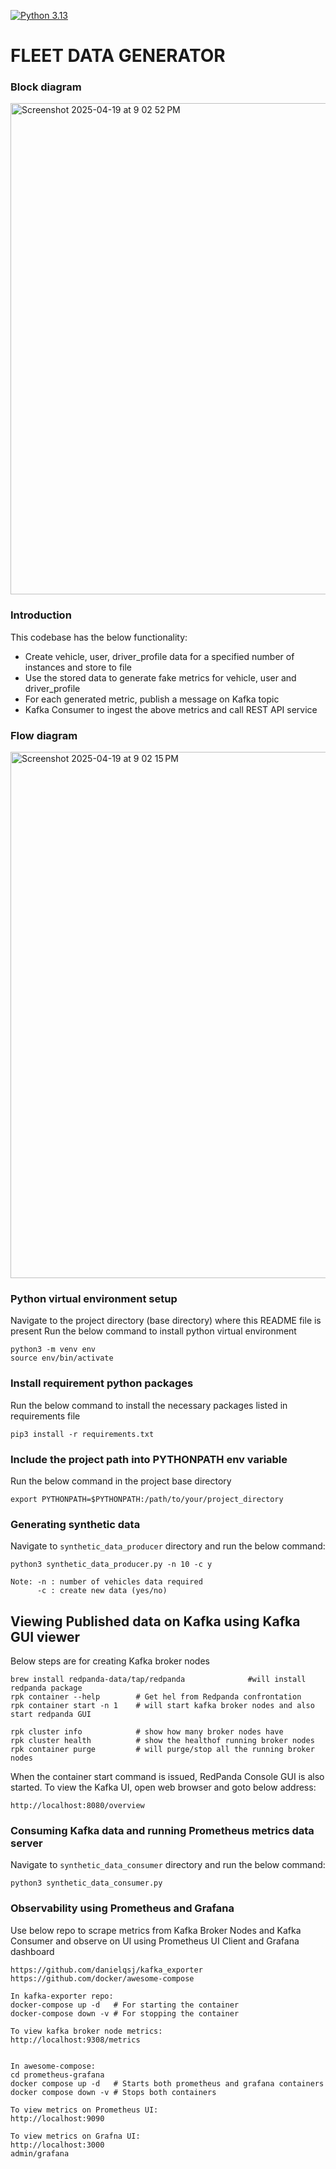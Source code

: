 [![Python 3.13](https://img.shields.io/badge/python-3.13-blue.svg)](https://www.python.org/downloads/release/python-3130/)

# FLEET DATA GENERATOR

### **Block diagram**

<img width="786" alt="Screenshot 2025-04-19 at 9 02 52 PM" src="https://github.com/user-attachments/assets/76c7d033-b9bf-4bcc-a9f0-87ba82c17959" />


### Introduction
This codebase has the below functionality:
* Create vehicle, user, driver_profile data for a specified number of instances and store to file
* Use the stored data to generate fake metrics for vehicle, user and driver_profile 
* For each generated metric, publish a message on Kafka topic
* Kafka Consumer to ingest the above metrics and call REST API service

### **Flow diagram**

<img width="842" alt="Screenshot 2025-04-19 at 9 02 15 PM" src="https://github.com/user-attachments/assets/a559b5f3-4c24-49f6-8517-dbd50c6bb6a3" />


### Python virtual environment setup
Navigate to the project directory (base directory) where this README file is present
Run the below command to install python virtual environment

```
python3 -m venv env
source env/bin/activate
```

### Install requirement python packages
Run the below command to install the necessary packages listed in requirements file

```
pip3 install -r requirements.txt
```

### Include the project path into PYTHONPATH env variable
Run the below command in the project base directory
```
export PYTHONPATH=$PYTHONPATH:/path/to/your/project_directory
```

### Generating synthetic data
Navigate to `synthetic_data_producer` directory and run the below command:
```
python3 synthetic_data_producer.py -n 10 -c y

Note: -n : number of vehicles data required
      -c : create new data (yes/no)
```

## Viewing Published data on Kafka using Kafka GUI viewer
Below steps are for creating Kafka broker nodes
```
brew install redpanda-data/tap/redpanda              #will install redpanda package
rpk container --help        # Get hel from Redpanda confrontation
rpk container start -n 1    # will start kafka broker nodes and also start redpanda GUI

rpk cluster info            # show how many broker nodes have 
rpk cluster health          # show the healthof running broker nodes
rpk container purge         # will purge/stop all the running broker nodes
```

When the container start command is issued, RedPanda Console GUI is also started.
To view the Kafka UI, open web browser and goto below address:
```
http://localhost:8080/overview
```

### Consuming Kafka data and running Prometheus metrics data server
Navigate to `synthetic_data_consumer` directory and run the below command:
```
python3 synthetic_data_consumer.py
```

### Observability using Prometheus and Grafana
Use below repo to scrape metrics from Kafka Broker Nodes and Kafka Consumer and
observe on UI using Prometheus UI Client and Grafana dashboard
```
https://github.com/danielqsj/kafka_exporter
https://github.com/docker/awesome-compose

In kafka-exporter repo:
docker-compose up -d   # For starting the container
docker-compose down -v # For stopping the container

To view kafka broker node metrics:
http://localhost:9308/metrics


In awesome-compose:
cd prometheus-grafana
docker compose up -d   # Starts both prometheus and grafana containers
docker compose down -v # Stops both containers

To view metrics on Prometheus UI:
http://localhost:9090

To view metrics on Grafna UI:
http://localhost:3000
admin/grafana

```




